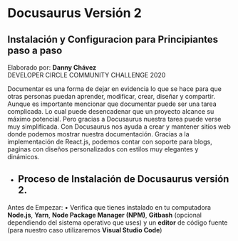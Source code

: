 # Docusaurus Versión 2
## Instalación y Configuracion para **Principiantes** paso a paso <br>
Elaborado por: **Danny Chávez** <br>
DEVELOPER CIRCLE COMMUNITY CHALLENGE 2020

Documentar es una forma de dejar en evidencia lo que se hace para que otras personas puedan aprender, modificar, crear, diseñar y compartir. Aunque es importante mencionar que documentar puede ser una tarea complicada. Lo cual puede desencadenar que un proyecto alcance su máximo potencial. Pero gracias a Docusaurus nuestra tarea puede verse muy simplificada.
Con Docusaurus nos ayuda a crear y mantener sitios web donde podemos mostrar nuestra documentación. Gracias a la implementación de React.js, podemos contar con soporte para blogs, paginas con diseños personalizados con estilos muy elegantes y dinámicos. 


*  ## Proceso de Instalación de Docusaurus versión 2.
Antes de Empezar:
•	Verifica que tienes instalado en tu computadora **Node.js**, **Yarn**, **Node Package Manager (NPM)**, **Gitbash** (opcional dependiendo del sistema operativo que uses) y un **editor** de código fuente (para nuestro caso utilizaremos **Visual Studio Code**)

